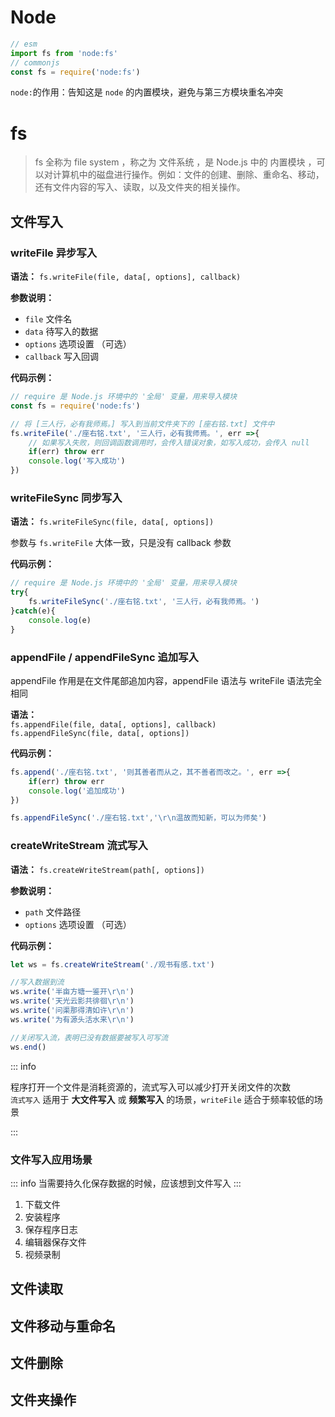 # Node

```javascript
// esm
import fs from 'node:fs'
// commonjs
const fs = require('node:fs')
```

`node:`的作用：告知这是 `node` 的内置模块，避免与第三方模块重名冲突

# fs

> fs 全称为 file system ，称之为 文件系统 ，是 Node.js 中的 内置模块 ，可以对计算机中的磁盘进行操作。例如：文件的创建、删除、重命名、移动，还有文件内容的写入、读取，以及文件夹的相关操作。

## 文件写入

### writeFile 异步写入

**语法：** `fs.writeFile(file, data[, options], callback)`

**参数说明：**

- `file` 文件名
- `data` 待写入的数据
- `options` 选项设置 （可选）
- `callback` 写入回调

**代码示例：**

```javascript
// require 是 Node.js 环境中的 '全局' 变量，用来导入模块
const fs = require('node:fs')

// 将 [三人行，必有我师焉。] 写入到当前文件夹下的 [座右铭.txt] 文件中
fs.writeFile('./座右铭.txt', '三人行，必有我师焉。', err =>{
    // 如果写入失败，则回调函数调用时，会传入错误对象，如写入成功，会传入 null
    if(err) throw err  
    console.log('写入成功')  
})
```

### writeFileSync 同步写入

**语法：** `fs.writeFileSync(file, data[, options])`

参数与 `fs.writeFile` 大体一致，只是没有 callback 参数

**代码示例：**

```javascript
// require 是 Node.js 环境中的 '全局' 变量，用来导入模块
try{
    fs.writeFileSync('./座右铭.txt', '三人行，必有我师焉。')
}catch(e){
    console.log(e)
}
```

### appendFile / appendFileSync 追加写入

appendFile 作用是在文件尾部追加内容，appendFile 语法与 writeFile 语法完全相同

**语法：**  
`fs.appendFile(file, data[, options], callback)`  
`fs.appendFileSync(file, data[, options])`

**代码示例：**

```javascript
fs.append('./座右铭.txt', '则其善者而从之，其不善者而改之。', err =>{
    if(err) throw err
    console.log('追加成功')
})

fs.appendFileSync('./座右铭.txt','\r\n温故而知新，可以为师矣')
```

### createWriteStream 流式写入

**语法：** `fs.createWriteStream(path[, options])`

**参数说明：**  

- `path` 文件路径
- `options` 选项设置 （可选）

**代码示例：**

```javascript
let ws = fs.createWriteStream('./观书有感.txt')

//写入数据到流
ws.write('半亩方塘一鉴开\r\n')
ws.write('天光云影共徘徊\r\n')
ws.write('问渠那得清如许\r\n')
ws.write('为有源头活水来\r\n')

//关闭写入流，表明已没有数据要被写入可写流
ws.end()
```

::: info

程序打开一个文件是消耗资源的，流式写入可以减少打开关闭文件的次数  
`流式写入` 适用于 **大文件写入** 或 **频繁写入** 的场景，`writeFile` 适合于频率较低的场景

:::

### 文件写入应用场景

::: info
当需要持久化保存数据的时候，应该想到文件写入
:::

1. 下载文件
2. 安装程序
3. 保存程序日志
4. 编辑器保存文件
5. 视频录制

## 文件读取

## 文件移动与重命名

## 文件删除

## 文件夹操作
